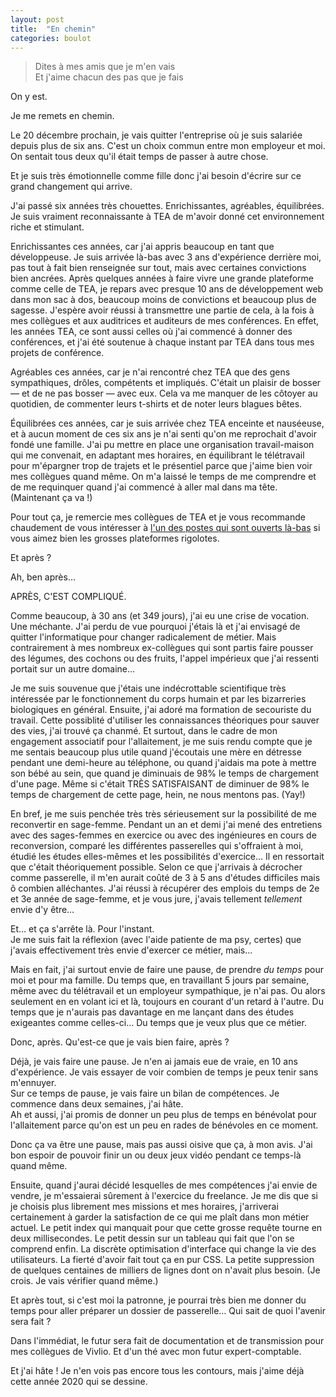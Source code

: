 ```yaml
---
layout: post
title:  "En chemin"
categories: boulot
---
```


> Dites à mes amis que je m'en vais  
> Et j'aime chacun des pas que je fais

On y est.

Je me remets en chemin.

Le 20 décembre prochain, je vais quitter l'entreprise où je suis salariée depuis plus de six ans. C'est un choix commun entre mon employeur et moi. On sentait tous deux qu'il était temps de passer à autre chose.

Et je suis très émotionnelle comme fille donc j'ai besoin d'écrire sur ce grand changement qui arrive.

J'ai passé six années très chouettes. Enrichissantes, agréables, équilibrées. Je suis vraiment reconnaissante à TEA de m'avoir donné cet environnement riche et stimulant.

Enrichissantes ces années, car j'ai appris beaucoup en tant que développeuse. Je suis arrivée là-bas avec 3 ans d'expérience derrière moi, pas tout à fait bien renseignée sur tout, mais avec certaines convictions bien ancrées. Après quelques années à faire vivre une grande plateforme comme celle de TEA, je repars avec presque 10 ans de développement web dans mon sac à dos, beaucoup moins de convictions et beaucoup plus de sagesse. J'espère avoir réussi à transmettre une partie de cela, à la fois à mes collègues et aux auditrices et auditeurs de mes conférences. En effet, les années TEA, ce sont aussi celles où j'ai commencé à donner des conférences, et j'ai été soutenue à chaque instant par TEA dans tous mes projets de conférence.

Agréables ces années, car je n'ai rencontré chez TEA que des gens sympathiques, drôles, compétents et impliqués. C'était un plaisir de bosser — et de ne pas bosser — avec eux. Cela va me manquer de les côtoyer au quotidien, de commenter leurs t-shirts et de noter leurs blagues bêtes.

Équilibrées ces années, car je suis arrivée chez TEA enceinte et nauséeuse, et à aucun moment de ces six ans je n'ai senti qu'on me reprochait d'avoir fondé une famille. J'ai pu mettre en place une organisation travail-maison qui me convenait, en adaptant mes horaires, en équilibrant le télétravail pour m'épargner trop de trajets et le présentiel parce que j'aime bien voir mes collègues quand même. On m'a laissé le temps de me comprendre et de me requinquer quand j'ai commencé à aller mal dans ma tête. (Maintenant ça va !)

Pour tout ça, je remercie mes collègues de TEA et je vous recommande chaudement de vous intéresser à [l'un des postes qui sont ouverts là-bas](https://www.vivlio.com/jobs/) si vous aimez bien les grosses plateformes rigolotes.

Et après ?

Ah, ben après…

APRÈS, C'EST COMPLIQUÉ.

Comme beaucoup, à 30 ans (et 349 jours), j'ai eu une crise de vocation. Une méchante. J'ai perdu de vue pourquoi j'étais là et j'ai envisagé de quitter l'informatique pour changer radicalement de métier. Mais contrairement à mes nombreux ex-collègues qui sont partis faire pousser des légumes, des cochons ou des fruits, l'appel impérieux que j'ai ressenti portait sur un autre domaine…

Je me suis souvenue que j'étais une indécrottable scientifique très intéressée par le fonctionnement du corps humain et par les bizarreries biologiques en général. Ensuite, j'ai adoré ma formation de secouriste du travail. Cette possiblité d'utiliser les connaissances théoriques pour sauver des vies, j'ai trouvé ça chanmé. Et surtout, dans le cadre de mon engagement associatif pour l'allaitement, je me suis rendu compte que je me sentais beaucoup plus utile quand j'écoutais une mère en détresse pendant une demi-heure au téléphone, ou quand j'aidais ma pote à mettre son bébé au sein, que quand je diminuais de 98% le temps de chargement d'une page. Même si c'était TRÈS SATISFAISANT de diminuer de 98% le temps de chargement de cette page, hein, ne nous mentons pas. (Yay!)

En bref, je me suis penchée très très sérieusement sur la possibilité de me reconvertir en sage-femme. Pendant un an et demi j'ai mené des entretiens avec des sages-femmes en exercice ou avec des ingénieures en cours de reconversion, comparé les différentes passerelles qui s'offraient à moi, étudié les études elles-mêmes et les possibilités d'exercice… Il en ressortait que c'était théoriquement possible. Selon ce que j'arrivais à décrocher comme passerelle, il m'en aurait coûté de 3 à 5 ans d'études difficiles mais ô combien alléchantes. J'ai réussi à récupérer des emplois du temps de 2e et 3e année de sage-femme, et je vous jure, j'avais tellement *tellement* envie d'y être…

Et… et ça s'arrête là. Pour l'instant.  
Je me suis fait la réflexion (avec l'aide patiente de ma psy, certes) que j'avais effectivement très envie d'exercer ce métier, mais…

Mais en fait, j'ai surtout envie de faire une pause, de prendre *du temps* pour moi et pour ma famille. Du temps que, en travaillant 5 jours par semaine, même avec du télétravail et un employeur sympathique, je n'ai pas. Ou alors seulement en en volant ici et là, toujours en courant d'un retard à l'autre. Du temps que je n'aurais pas davantage en me lançant dans des études exigeantes comme celles-ci… Du temps que je veux plus que ce métier.

Donc, après. Qu'est-ce que je vais bien faire, après ?

Déjà, je vais faire une pause. Je n'en ai jamais eue de vraie, en 10 ans d'expérience. Je vais essayer de voir combien de temps je peux tenir sans m'ennuyer.  
Sur ce temps de pause, je vais faire un bilan de compétences. Je commence dans deux semaines, j'ai hâte.  
Ah et aussi, j'ai promis de donner un peu plus de temps en bénévolat pour l'allaitement parce qu'on est un peu en rades de bénévoles en ce moment.

Donc ça va être une pause, mais pas aussi oisive que ça, à mon avis. J'ai bon espoir de pouvoir finir un ou deux jeux vidéo pendant ce temps-là quand même.

Ensuite, quand j'aurai décidé lesquelles de mes compétences j'ai envie de vendre, je m'essaierai sûrement à l'exercice du freelance. Je me dis que si je choisis plus librement mes missions et mes horaires, j'arriverai certainement à garder la satisfaction de ce qui me plaît dans mon métier actuel. Le petit index qui manquait pour que cette grosse requête tourne en deux millisecondes.  Le petit dessin sur un tableau qui fait que l'on se comprend enfin. La discrète optimisation d'interface qui change la vie des utilisateurs. La fierté d'avoir fait tout ça en pur CSS. La petite suppression de quelques centaines de milliers de lignes dont on n'avait plus besoin. (Je crois. Je vais vérifier quand même.)

Et après tout, si c'est moi la patronne, je pourrai très bien me donner du temps pour aller préparer un dossier de passerelle… Qui sait de quoi l'avenir sera fait ?

Dans l'immédiat, le futur sera fait de documentation et de transmission pour mes collègues de Vivlio. Et d'un thé avec mon futur expert-comptable.

Et j'ai hâte ! Je n'en vois pas encore tous les contours, mais j'aime déjà cette année 2020 qui se dessine.